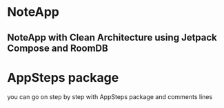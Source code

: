 # NoteApp
 NoteApp with Clean Architecture using Jetpack Compose and RoomDB
 ---
# AppSteps package
you can go on step by step with AppSteps package and comments lines
